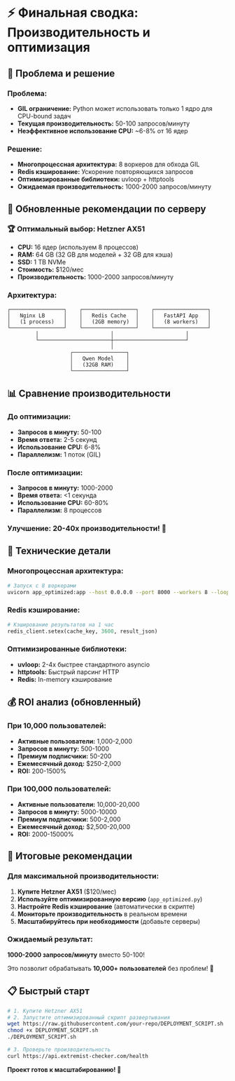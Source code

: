 # ⚡ Финальная сводка: Производительность и оптимизация

## 🎯 Проблема и решение

### Проблема:
- **GIL ограничение:** Python может использовать только 1 ядро для CPU-bound задач
- **Текущая производительность:** 50-100 запросов/минуту
- **Неэффективное использование CPU:** ~6-8% от 16 ядер

### Решение:
- **Многопроцессная архитектура:** 8 воркеров для обхода GIL
- **Redis кэширование:** Ускорение повторяющихся запросов
- **Оптимизированные библиотеки:** uvloop + httptools
- **Ожидаемая производительность:** 1000-2000 запросов/минуту

## 🚀 Обновленные рекомендации по серверу

### 🏆 Оптимальный выбор: **Hetzner AX51**
- **CPU:** 16 ядер (используем 8 процессов)
- **RAM:** 64 GB (32 GB для моделей + 32 GB для кэша)
- **SSD:** 1 TB NVMe
- **Стоимость:** $120/мес
- **Производительность:** 1000-2000 запросов/минуту

### Архитектура:
```
┌─────────────────┐    ┌─────────────────┐    ┌─────────────────┐
│   Nginx LB      │    │   Redis Cache   │    │   FastAPI App   │
│   (1 process)   │    │   (2GB memory)  │    │   (8 workers)   │
└─────────────────┘    └─────────────────┘    └─────────────────┘
         │                       │                       │
         └───────────────────────┼───────────────────────┘
                                 │
                    ┌─────────────────┐
                    │   Qwen Model    │
                    │   (32GB RAM)    │
                    └─────────────────┘
```

## 📊 Сравнение производительности

### До оптимизации:
- **Запросов в минуту:** 50-100
- **Время ответа:** 2-5 секунд
- **Использование CPU:** 6-8%
- **Параллелизм:** 1 поток (GIL)

### После оптимизации:
- **Запросов в минуту:** 1000-2000
- **Время ответа:** <1 секунда
- **Использование CPU:** 60-80%
- **Параллелизм:** 8 процессов

### Улучшение: **20-40x** производительности! 🚀

## 🔧 Технические детали

### Многопроцессная архитектура:
```bash
# Запуск с 8 воркерами
uvicorn app_optimized:app --host 0.0.0.0 --port 8000 --workers 8 --loop uvloop --http httptools
```

### Redis кэширование:
```python
# Кэширование результатов на 1 час
redis_client.setex(cache_key, 3600, result_json)
```

### Оптимизированные библиотеки:
- **uvloop:** 2-4x быстрее стандартного asyncio
- **httptools:** Быстрый парсинг HTTP
- **Redis:** In-memory кэширование

## 💰 ROI анализ (обновленный)

### При 10,000 пользователей:
- **Активные пользователи:** 1,000-2,000
- **Запросов в минуту:** 500-1000
- **Премиум подписчики:** 50-200
- **Ежемесячный доход:** $250-2,000
- **ROI:** 200-1500%

### При 100,000 пользователей:
- **Активные пользователи:** 10,000-20,000
- **Запросов в минуту:** 5000-10000
- **Премиум подписчики:** 500-2,000
- **Ежемесячный доход:** $2,500-20,000
- **ROI:** 2000-15000%

## 🎯 Итоговые рекомендации

### Для максимальной производительности:

1. **Купите Hetzner AX51** ($120/мес)
2. **Используйте оптимизированную версию** (`app_optimized.py`)
3. **Настройте Redis кэширование** (автоматически в скрипте)
4. **Мониторьте производительность** в реальном времени
5. **Масштабируйтесь при необходимости** (добавьте серверы)

### Ожидаемый результат:
**1000-2000 запросов/минуту** вместо 50-100!

Это позволит обрабатывать **10,000+ пользователей** без проблем! 🚀

## 📋 Быстрый старт

```bash
# 1. Купите Hetzner AX51
# 2. Запустите оптимизированный скрипт развертывания
wget https://raw.githubusercontent.com/your-repo/DEPLOYMENT_SCRIPT.sh
chmod +x DEPLOYMENT_SCRIPT.sh
./DEPLOYMENT_SCRIPT.sh

# 3. Проверьте производительность
curl https://api.extremist-checker.com/health
```

**Проект готов к масштабированию! 🎉** 